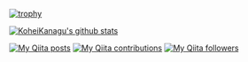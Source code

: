[![trophy](https://github-profile-trophy.vercel.app/?username=KoheiKanagu)](https://github.com/ryo-ma/github-profile-trophy)

[![KoheiKanagu's github stats](https://github-readme-stats.vercel.app/api?username=KoheiKanagu&show_icons=true&count_private=true&title_color=00A4AC&icon_color=00A4AC)](https://github.com/anuraghazra/github-readme-stats)

[![My Qiita posts](https://qiita-badge.apiapi.app/s/koheikanagu/posts.svg)](http://qiita.com/koheikanagu)
[![My Qiita contributions](https://qiita-badge.apiapi.app/s/koheikanagu/contributions.svg)](http://qiita.com/koheikanagu)
[![My Qiita followers](https://qiita-badge.apiapi.app/s/koheikanagu/followers.svg)](http://qiita.com/koheikanagu)
